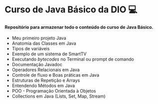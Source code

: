 # Curso de Java Básico da DIO :computer:	
#### Repositório para armazenar todo o conteúdo do curso de Java Básico.

- Meu primeiro projeto Java
- Anatomia das Classes em Java
- Tipos de variáveis
- Exemplo de um sistema de SmartTV
- Executando _bytecodes_ no Terminal ou prompt de comando
- Documentação Javadoc
- Operadores Relacionais em Java
- Controle de fluxo e Boas práticas em Java
- Estruturas de Repetição e Arrays
- Entendendo Métodos em Java
- POO - Programação Orientada à Objetos
- Collections em Java (Lists, Set, Map, Stream)
